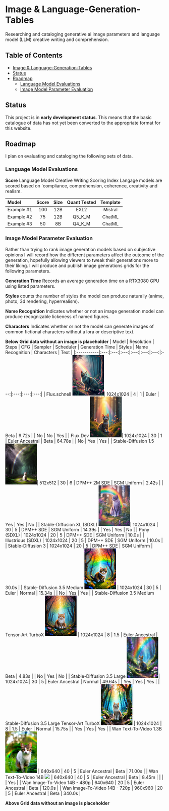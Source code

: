 # Image & Language-Generation-Tables
Researching and cataloging generative ai image parameters and language model (LLM) creative writing and comprehension.

## Table of Contents
- [Image & Language-Generation-Tables](#image--language-generation-tables)
- [Status](#status)
- [Roadmap](#roadmap)
  - [Language Model Evaluations](#language-model-evaluations)
  - [Image Model Parameter Evaluation](#image-model-parameter-evaluation)

## Status
This project is in **early development status**. This means that the basic catalogue of data has not yet been converted to the appropriate format for this website.

## Roadmap
I plan on evaluating and cataloging the following sets of data.
### Language Model Evaluations
**Score** Language Model Creative Writing Scoring Index
Langage models are scored based on `compliance, comprehension, coherence, creativity and realism.

| Model | Score | Size | Quant Tested | Template |
|:-----------|:---:|:---:|:---:|:---:|
| Example #1 | 100 | 12B | EXL2 | Mistral |
| Example #2 | 75 | 12B | Q5_K_M | ChatML |
| Example #3 | 50 | 8B | Q4_K_M | ChatML |

### Image Model Parameter Evaluation
Rather than trying to rank image generation models based on subjective opinions I will record how the different parameters affect the outcome of the generation, hopefully allowing viewers to tweak their generations more to their liking. 
I will produce and publish image generations grids for the following parameters. 

**Generation Time** Records an average generation time on a RTX3080 GPU using listed parameters.

**Styles** counts the number of styles the model can produce naturally (anime, photo, 3d rendering, hyperrealism). 

**Name Recognition** Indicates whether or not an image generation model can produce recognizable lickeness of named figures. 

**Characters** Indicates whether or not the model can generate images of common fictional characters without a lora or descriptive text.

**Below Grid data without an image is placeholder**
| Model | Resolution | Steps | CFG | Sampler | Scheduler | Generation Time | Styles | Name Recognition | Characters | Text |
|:-----------|:---:|:---:|:---:|:---:|:---:|:---:|:---:|:---:|:---:|:---:|
| Flux.schnell <img src="https://github.com/Baratan-creates/-image-generation-tables/blob/main/Image-Generation/Flux.Schnell.png?raw=true" width="100">| 1024x1024 | 4 | 1 | Euler | Beta | 9.72s |  | No | No | Yes |
| Flux.Dev <img src="https://github.com/Baratan-creates/-image-generation-tables/blob/main/Image-Generation/Flux.Dev.png?raw=true" width="100">| 1024x1024 | 30 | 1 | Euler Ancestral | Beta | 64.78s |  | No | Yes | Yes |
| Stable-Diffusion 1.5 <img src="https://github.com/Baratan-creates/-image-generation-tables/blob/main/Image-Generation/SD1.5.png?raw=true" width="100">| 512x512 | 30 | 6 | DPM++ 2M SDE | SGM Uniform | 2.42s | | Yes | Yes | No |
| Stable-Diffusion XL (SDXL) <img src="https://github.com/Baratan-creates/-image-generation-tables/blob/main/Image-Generation/SDXL.png?raw=true" width="100">| 1024x1024 | 30 | 5 | DPM++ SDE | SGM Uniform | 14.39s | | Yes | Yes | No |
| Pony (SDXL) | 1024x1024 | 20 | 5 | DPM++ SDE | SGM Uniform | 10.0s |
| Illustrious (SDXL) | 1024x1024 | 20 | 5 | DPM++ SDE | SGM Uniform | 10.0s |
| Stable-Diffusion 3 | 1024x1024 | 20 | 5 | DPM++ SDE | SGM Uniform | 30.0s |
| Stable-Diffusion 3.5 Medium <img src="https://github.com/Baratan-creates/-image-generation-tables/blob/main/Image-Generation/SD3.5Medium.png?raw=true" width="100"> | 1024x1024 | 30 | 5 | Euler | Normal | 15.34s | | No | Yes | Yes |
| Stable-Diffusion 3.5 Medium Tensor-Art TurboX <img src="https://github.com/Baratan-creates/-image-generation-tables/blob/main/Image-Generation/SD3.5MediumTurbo.png?raw=true" width="100"> | 1024x1024 | 8 | 1.5 | Euler Ancestral | Beta | 4.83s | | No | Yes | No |
| Stable-Diffusion 3.5 Large <img src="https://github.com/Baratan-creates/-image-generation-tables/blob/main/Image-Generation/SD3.5Large.png?raw=true" width="100">| 1024x1024 | 30 | 5 | Euler Ancestral | Normal | 49.64s | | Yes | Yes | Yes |
| Stable-Diffusion 3.5 Large Tensor-Art TurboX <img src="https://github.com/Baratan-creates/-image-generation-tables/blob/main/Image-Generation/SD3.5LargeTurbo.png?raw=true" width="100"> | 1024x1024 | 8 | 1.5 | Euler | Normal | 15.75s | | Yes | Yes | Yes |
| Wan Text-To-Video 1.3B <img src="https://github.com/Baratan-creates/-image-generation-tables/raw/refs/heads/main/Image-Generation/wan-text-to-image-1.3b.webp" width="100"> | 640x640 | 40 | 5 | Euler Ancestral | Beta | 71.00s |
| Wan Text-To-Video 14B <img src="https://github.com/Baratan-creates/-image-generation-tables/raw/refs/heads/main/Image-Generation/wan-text-to-image-14b.webp" width="100"> | 640x640 | 40 | 5 | Euler Ancestral | Beta | 8.45m | | | | Yes |
| Wan Image-To-Video 14B - 480p | 640x640 | 20 | 5 | Euler Ancestral | Beta | 120.0s |
| Wan Image-To-Video 14B - 720p | 960x960 | 20 | 5 | Euler Ancestral | Beta | 340.0s |

**Above Grid data without an image is placeholder**
